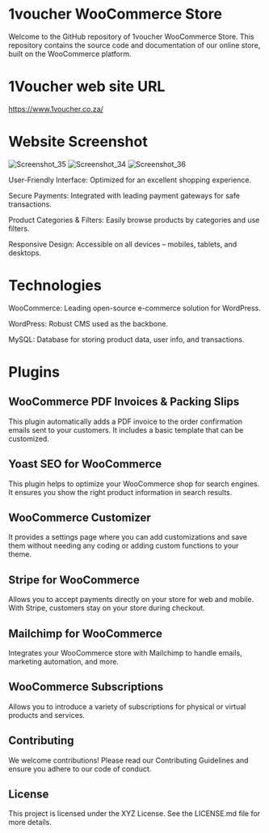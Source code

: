 # 1voucher WooCommerce Store
Welcome to the GitHub repository of 1voucher WooCommerce Store. This repository contains the source code and documentation of our online store, built on the WooCommerce platform.

# 1Voucher web site URL
https://www.1voucher.co.za/

# Website Screenshot

![Screenshot_35](https://github.com/garrycolman/wooCommerce.1voucher.co.za/assets/135847597/82bbc3fd-e60c-448b-ada0-5c2125ab3c1c)
![Screenshot_34](https://github.com/garrycolman/wooCommerce.1voucher.co.za/assets/135847597/a83ce277-0b77-4be0-bbf7-2023af3fc058)
![Screenshot_36](https://github.com/garrycolman/wooCommerce.1voucher.co.za/assets/135847597/69744f72-c536-4e71-af75-7c544c1d3a53)



User-Friendly Interface: Optimized for an excellent shopping experience.

Secure Payments: Integrated with leading payment gateways for safe transactions.

Product Categories & Filters: Easily browse products by categories and use filters.

Responsive Design: Accessible on all devices – mobiles, tablets, and desktops.


# Technologies
WooCommerce: Leading open-source e-commerce solution for WordPress.

WordPress: Robust CMS used as the backbone.

MySQL: Database for storing product data, user info, and transactions.


# Plugins

## WooCommerce PDF Invoices & Packing Slips

This plugin automatically adds a PDF invoice to the order confirmation emails sent to your customers. It includes a basic template that can be customized.

## Yoast SEO for WooCommerce 

This plugin helps to optimize your WooCommerce shop for search engines. It ensures you show the right product information in search results.

## WooCommerce Customizer

It provides a settings page where you can add customizations and save them without needing any coding or adding custom functions to your theme.

## Stripe for WooCommerce

Allows you to accept payments directly on your store for web and mobile. With Stripe, customers stay on your store during checkout.

## Mailchimp for WooCommerce

Integrates your WooCommerce store with Mailchimp to handle emails, marketing automation, and more.

## WooCommerce Subscriptions

Allows you to introduce a variety of subscriptions for physical or virtual products and services.


## Contributing
We welcome contributions! Please read our Contributing Guidelines and ensure you adhere to our code of conduct.

## License
This project is licensed under the XYZ License. See the LICENSE.md file for more details.




